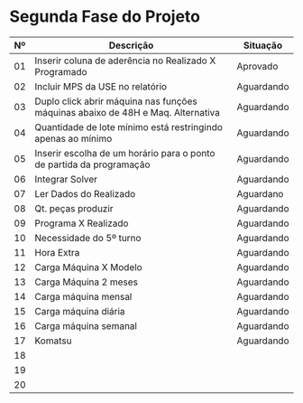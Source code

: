 # Segunda Fase do Projeto

|Nº|Descrição|Situação|
|---|---|---|
|01|Inserir coluna de aderência no Realizado X Programado|Aprovado|
|02|Incluir MPS da USE no relatório |Aguardando|
|03|Duplo click abrir máquina nas funções máquinas abaixo de 48H e Maq. Alternativa|Aguardando|
|04|Quantidade de lote mínimo está restringindo apenas ao mínimo|Aguardando|
|05|Inserir escolha de um horário para o ponto de partida da programação|Aguardando|
|06|Integrar Solver|Aguardando|
|07|Ler Dados do Realizado|Aguardano|
|08|Qt. peças produzir|Aguardando|
|09|Programa X Realizado|Aguardando|
|10|Necessidade do 5º turno|Aguardando|
|11|Hora Extra|Aguardando|
|12|Carga Máquina X Modelo|Aguardando|
|13|Carga Máquina 2 meses|Aguardando|
|14|Carga máquina mensal|Aguardando|
|15|Carga máquina diária|Aguardando|
|16|Carga máquina semanal|Aguardando|
|17|Komatsu|Aguardando|
|18|||
|19|||
|20|||